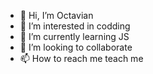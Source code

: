 - 👋 Hi, I’m Octavian
- 👀 I’m interested in codding
- 🌱 I’m currently learning JS
- 💞️ I’m looking to collaborate
- 📫 How to reach me teach me

<!---
Menthol2k/Menthol2k is a ✨ special ✨ repository because its `README.md` (this file) appears on your GitHub profile.
You can click the Preview link to take a look at your changes.
--->
